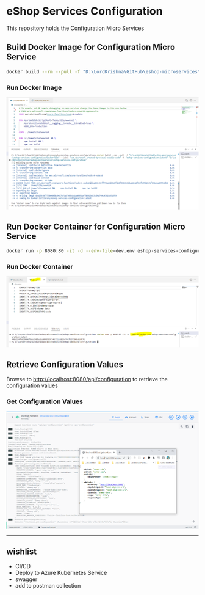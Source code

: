 # eShop Services Configuration

This repository holds the Configuration Micro Services

## Build Docker Image for Configuration Micro Service

```bash
docker build --rm --pull -f "D:\LordKrishna\GitHub\eshop-microservices\eshop-services-configuration/Dockerfile" --label "com.microsoft.created-by=visual-studio-code" -t "eshop-services-configuration:latest" "D:\LordKrishna\GitHub\eshop-microservices\eshop-services-configuration"
```

### Run Docker Image

![Information |150x150](./Documentation/Images/Build_Docker_Image.PNG)

## Run Docker Container for Configuration Micro Service

```bash
docker run -p 8080:80 -it -d --env-file=dev.env eshop-services-configuration:latest
```

### Run Docker Container

![Information |150x150](./Documentation/Images/Create_Container_Of_Configuration.PNG)

## Retrieve Configuration Values

Browse to <http://localhost:8080/api/configuration> to retrieve the configuration values

### Get Configuration Values

![Information |150x150](./Documentation/Images/Configuration_From_Env_File.PNG)

---

## wishlist

- CI/CD
- Deploy to Azure Kubernetes Service
- swagger
- add to postman collection
